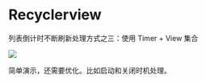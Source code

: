 # Recyclerview

列表倒计时不断刷新处理方式之三：使用 Timer + View 集合

![](https://user-gold-cdn.xitu.io/2019/9/24/16d628d6b5a9e80e?w=449&h=793&f=gif&s=400454)

简单演示，还需要优化。比如启动和关闭时机处理。
